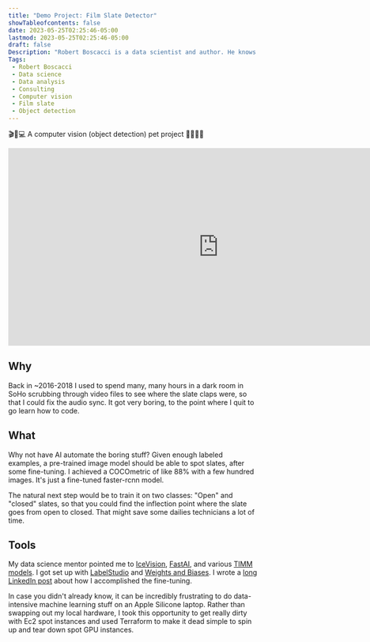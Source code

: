 ```yaml
---
title: "Demo Project: Film Slate Detector"
showTableofcontents: false
date: 2023-05-25T02:25:46-05:00
lastmod: 2023-05-25T02:25:46-05:00
draft: false
Description: "Robert Boscacci is a data scientist and author. He knows how to fine-tune an object detection computer vision model. He used this ability to make a film slate detector." # Keep to 150-160 chars
Tags:
 - Robert Boscacci
 - Data science
 - Data analysis
 - Consulting
 - Computer vision
 - Film slate
 - Object detection
---
```


🎬🎥💻 A computer vision (object detection) pet project 👨‍💻🍿🎤

<iframe width="850" height="400" src="https://www.youtube.com/embed/KF4WEupeTAg" title="YouTube video player" frameborder="0" allow="accelerometer; autoplay; clipboard-write; encrypted-media; gyroscope; picture-in-picture; web-share" allowfullscreen></iframe><br/>

## Why

Back in ~2016-2018 I used to spend many, many hours in a dark room in SoHo scrubbing through video files to see where the slate claps were, so that I could fix the audio sync. It got very boring, to the point where I quit to go learn how to code.

## What

Why not have AI automate the boring stuff? Given enough labeled examples, a pre-trained image model should be able to spot slates, after some fine-tuning. I achieved a COCOmetric of like 88% with a few hundred images. It's just a fine-tuned faster-rcnn model.

The natural next step would be to train it on two classes: "Open" and "closed" slates, so that you could find the inflection point where the slate goes from open to closed. That might save some dailies technicians a lot of time.

## Tools

My data science mentor pointed me to [IceVision](https://github.com/airctic/icevision), [FastAI](https://course.fast.ai/), and various [TIMM models](https://huggingface.co/docs/hub/timm). I got set up with [LabelStudio](https://labelstud.io/) and [Weights and Biases](https://wandb.ai/site). I wrote a [long LinkedIn post](https://www.linkedin.com/posts/rboscacci_icevision-activity-6993242508814090240-aFeq?utm_source=share&utm_medium=member_desktop) about how I accomplished the fine-tuning.

In case you didn't already know, it can be incredibly frustrating to do data-intensive machine learning stuff on an Apple Silicone laptop. Rather than swapping out my local hardware, I took this opportunity to get really dirty with Ec2 spot instances and used Terraform to make it dead simple to spin up and tear down spot GPU instances.
